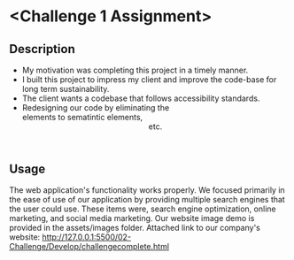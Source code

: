 # <Challenge 1 Assignment>

## Description

- My motivation was completing this project in a timely manner.
- I built this project to impress my client and improve the code-base for long term sustainability.
- The client wants a codebase that follows accessibility standards.
- Redesigning our code by eliminating the <div> elements to sematintic elements, <source> <header> etc.



## Usage

The web application's functionality works properly. We focused primarily in the ease of use of our application by providing multiple search engines that the user could use. These items were, search engine optimization, online marketing, and social media marketing. Our website image demo is provided in the assets/images folder.
Attached link to our company's website: http://127.0.0.1:5500/02-Challenge/Develop/challengecomplete.html